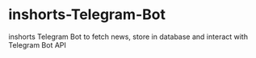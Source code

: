 # inshorts-Telegram-Bot
inshorts Telegram Bot to fetch news, store in database and interact with Telegram Bot API
